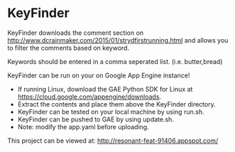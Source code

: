 # KeyFinder

KeyFinder downloads the comment section on http://www.dcrainmaker.com/2015/01/stryd­first­running.html and allows you to filter the comments based on keyword.

Keywords should be entered in a comma seperated list. (i.e. butter,bread)

KeyFinder can be run on your on Google App Engine instance!

* If running Linux, download the GAE Python SDK for Linux at https://cloud.google.com/appengine/downloads.
* Extract the contents and place them above the KeyFinder directory.
* KeyFinder can be tested on your local machine by using run.sh.
* KeyFinder can be pushed to GAE by using update.sh.
* Note: modify the app.yaml before uploading.

This project can be viewed at: http://resonant-feat-91406.appspot.com/